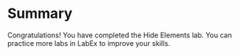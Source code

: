 # Summary

Congratulations! You have completed the Hide Elements lab. You can practice more labs in LabEx to improve your skills.
